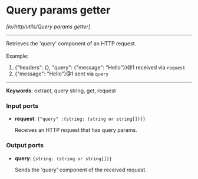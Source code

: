 # Query params getter

_[io/http/utils/Query params getter]_

---

Retrieves the 'query' component of an HTTP request.<br>
<br>
Example:<br>
1. {"headers": {}, "query": {"message": "Hello"}}@1 received via `request`<br>
2. {"message": "Hello"}@1 sent via `query`<br>

---

__Keywords__: extract, query string, get, request

### Input ports

* __request__: ` {"query" :{string: (string or string[])}} `


    Receives an HTTP request that has query params.<br>

### Output ports

* __query__: ` {string: (string or string[])} `


    Sends the 'query' component of the received request.<br>

